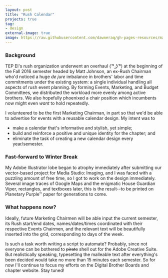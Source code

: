 ```yaml
---
layout: post
title: "Rush Calendar"
projects: true
tag:
- design
external-image: true
image: https://raw.githubusercontent.com/dawneraq/gh-pages-resources/master/calendar-thumbnail.png
---
```


<!-- TODO link calendar thumbnail in Front Matter for Open Graph -->

<div id="rush-calendar-toolbar" class="osd-toolbar"></div>
<div id="rush-calendar" class="osd"></div>
<script src="/assets/js/openseadragon/openseadragon.min.js"></script>
<script type="text/javascript">
    var viewer = OpenSeadragon({
        id: "rush-calendar",
        prefixUrl: "/assets/js/openseadragon/images/",
        tileSources: "https://raw.githubusercontent.com/dawneraq/gh-pages-resources/master/calendar-s17-purple-censored.dzi",
        showNavigator: true,
        toolbar: "rush-calendar-toolbar"
    });
</script>

### Background

TEP EI's rush organization underwent an overhaul ( ͡° ͜ʖ ͡°) at the beginning of the Fall 2016 semester headed by Matt Johnson, an ex-Rush Chairman who'd noticed a huge *de jure* imbalance in brothers' labor and time commitments under the existing system: a single individual handling all aspects of rush event planning. By forming Events, Marketing, and Budget Committees, we distributed the workload more evenly among active brothers. We also hopefully phoenixed a chair position which incumbents now might even *want* to hold repeatedly.

I volunteered to be the first Marketing Chairman, in part so that we'd be able to advertise for events with a reusable calendar design. My intent was to

- make a calendar that's informative and stylish, yet simple;
- build and reinforce a positive and unique identity for the chapter; and
- eliminate the task of creating a new calendar design every year/semester.

### Fast-forward to Winter Break

My Adobe Illustrator lobe began to atrophy immediately after submitting our vector-based project for Media Studio: Imaging, and I was faced with a puzzling amount of free time, so I got to work on the design immediately. Several image traces of Google Maps and the enigmatic House Guardian Viper, rectangles, and textboxes later, this is the result--to be printed on Planetary Purple&trade; paper for generations to come.

### What happens now?

Ideally, future Marketing Chairmen will be able input the current semester, its Rush start/end dates, names/dates/times coordinated with their respective Events Chairmen, and the relevant text will be beautifully inserted into the grid, corresponding to days of the week.

Is such a task worth writing a script to automate? Probably, since not everyone can be bothered to ~~pirate~~ shell out for the Adobe Creative Suite. But realistically speaking, typesetting the malleable text after everything's been decided would take no more than 15 minutes each semester. So for now I'll continue to focus my efforts on the Digital Brother Boards and chapter website. Stay tuned!
